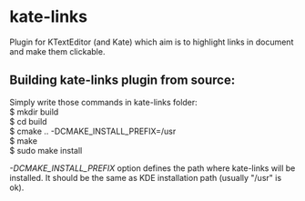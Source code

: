 kate-links
==========

Plugin for KTextEditor (and Kate) which aim is to highlight links in document and make them clickable.

Building kate-links plugin from source:
--------------------------------------------------

Simply write those commands in kate-links folder:<br />
$ mkdir build<br />
$ cd build<br />
$ cmake .. -DCMAKE\_INSTALL\_PREFIX=/usr<br />
$ make<br />
$ sudo make install<br />

_-DCMAKE\_INSTALL\_PREFIX_ option defines the path where kate-links will be installed.
It should be the same as KDE installation path (usually "/usr" is ok).
